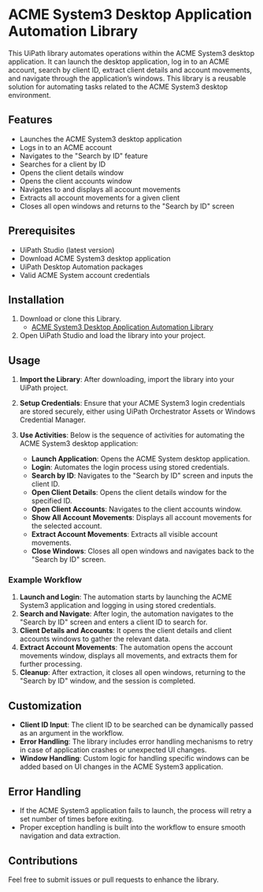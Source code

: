 # ACME System3 Desktop Application Automation Library

This UiPath library automates operations within the ACME System3 desktop application. It can launch the desktop application, log in to an ACME account, search by client ID, extract client details and account movements, and navigate through the application’s windows. This library is a reusable solution for automating tasks related to the ACME System3 desktop environment.

## Features
- Launches the ACME System3 desktop application
- Logs in to an ACME account
- Navigates to the "Search by ID" feature
- Searches for a client by ID
- Opens the client details window
- Opens the client accounts window
- Navigates to and displays all account movements
- Extracts all account movements for a given client
- Closes all open windows and returns to the "Search by ID" screen

## Prerequisites
- UiPath Studio (latest version)
- Download ACME System3 desktop application
- UiPath Desktop Automation packages
- Valid ACME System account credentials

## Installation

1. Download or clone this Library.
   - [ACME System3 Desktop Application Automation Library](https://github.com/mnsy1/UiPath_ACMESystem3Application/blob/main/ACME.System3.Application.1.0.8.nupkg)
3. Open UiPath Studio and load the library into your project.

## Usage

1. **Import the Library**: After downloading, import the library into your UiPath project.

2. **Setup Credentials**: Ensure that your ACME System3 login credentials are stored securely, either using UiPath Orchestrator Assets or Windows Credential Manager.

3. **Use Activities**: Below is the sequence of activities for automating the ACME System3 desktop application:
   - **Launch Application**: Opens the ACME System desktop application.
   - **Login**: Automates the login process using stored credentials.
   - **Search by ID**: Navigates to the "Search by ID" screen and inputs the client ID.
   - **Open Client Details**: Opens the client details window for the specified ID.
   - **Open Client Accounts**: Navigates to the client accounts window.
   - **Show All Account Movements**: Displays all account movements for the selected account.
   - **Extract Account Movements**: Extracts all visible account movements.
   - **Close Windows**: Closes all open windows and navigates back to the "Search by ID" screen.

### Example Workflow

1. **Launch and Login**: The automation starts by launching the ACME System3 application and logging in using stored credentials.
2. **Search and Navigate**: After login, the automation navigates to the "Search by ID" screen and enters a client ID to search for.
3. **Client Details and Accounts**: It opens the client details and client accounts windows to gather the relevant data.
4. **Extract Account Movements**: The automation opens the account movements window, displays all movements, and extracts them for further processing.
5. **Cleanup**: After extraction, it closes all open windows, returning to the "Search by ID" window, and the session is completed.

## Customization

- **Client ID Input**: The client ID to be searched can be dynamically passed as an argument in the workflow.
- **Error Handling**: The library includes error handling mechanisms to retry in case of application crashes or unexpected UI changes.
- **Window Handling**: Custom logic for handling specific windows can be added based on UI changes in the ACME System3 application.

## Error Handling

- If the ACME System3 application fails to launch, the process will retry a set number of times before exiting.
- Proper exception handling is built into the workflow to ensure smooth navigation and data extraction.

## Contributions

Feel free to submit issues or pull requests to enhance the library.
